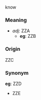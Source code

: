 know
### Meaning
+ _adj_: ZZA
    + __eg__: ZZB

### Origin

ZZC

### Synonym

__eg__: ZZD

+ ZZE


